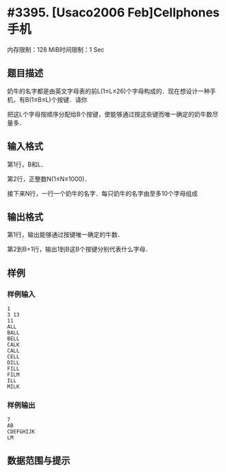 # #3395. [Usaco2006 Feb]Cellphones 手机

内存限制：128 MiB时间限制：1 Sec

## 题目描述

奶牛的名字都是由英文字母表的前L(1&le;L&le;26)个字母构成的．现在想设计一种手机，有B(1&le;B&le;L)个按键．请你

把这L个字母按顺序分配给B个按键，使能够通过按这些键而唯一确定的奶牛数尽量多．

## 输入格式

第1行，B和L．

第2行，正整数N(1&le;N&le;1000)．

接下来N行，一行一个奶牛的名字．每只奶牛的名字由至多10个字母组成

## 输出格式

第1行，输出能够通过按键唯一确定的牛数．

第2到B+1行，输出1到B这B个按键分别代表什么字母．

## 样例

### 样例输入

    
    1
    3 13
    11
    ALL
    BALL
    BELL
    CALK
    CALL
    CELL
    DILL
    FILL
    FILM
    ILL
    MILK
    

### 样例输出

    
    7
    AB
    CDEFGHIJK
    LM
    

## 数据范围与提示
